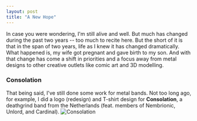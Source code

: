 ```yaml
---
layout: post
title: "A New Hope"
---
```


In case you were wondering, I'm still alive and well. But much has changed during the past two years -- too much to recite here. But the short of it is that in the span of two years, life as I knew it has changed dramatically. What happened is, my wife got pregnant and gave birth to my son. And with that change has come a shift in priorities and a focus away from metal designs to other creative outlets like comic art and 3D modelling. 

### Consolation
That being said, I've still done some work for metal bands. Not too long ago, for example, I did a logo (redesign) and T-shirt design for **Consolation**, a deathgrind band from the Netherlands (feat. members of Nembrionic, Unlord, and Cardinal). 
![Consolation](..\assets\img\projects\proj-3\consolation.png)
